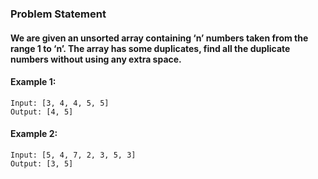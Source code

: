 ### Problem Statement
#### We are given an unsorted array containing ‘n’ numbers taken from the range 1 to ‘n’. The array has some duplicates, find all the duplicate numbers without using any extra space.

#### Example 1:
```
Input: [3, 4, 4, 5, 5]
Output: [4, 5]
```
#### Example 2:
```
Input: [5, 4, 7, 2, 3, 5, 3]
Output: [3, 5]
```
